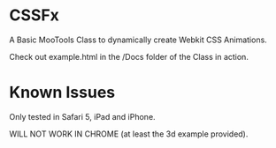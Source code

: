 CSSFx
===========

A Basic MooTools Class to dynamically create Webkit CSS Animations.

Check out example.html in the /Docs folder of the Class in action.

Known Issues
===========

Only tested in Safari 5, iPad and iPhone.

WILL NOT WORK IN CHROME (at least the 3d example provided).